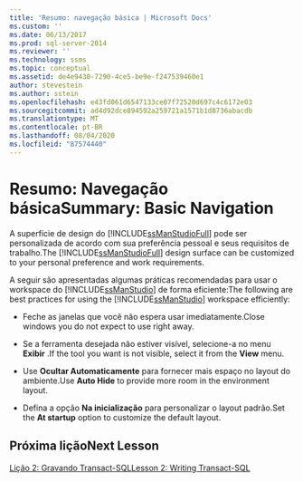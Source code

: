 ```yaml
---
title: 'Resumo: navegação básica | Microsoft Docs'
ms.custom: ''
ms.date: 06/13/2017
ms.prod: sql-server-2014
ms.reviewer: ''
ms.technology: ssms
ms.topic: conceptual
ms.assetid: de4e9430-7290-4ce5-be9e-f247539460e1
author: stevestein
ms.author: sstein
ms.openlocfilehash: e43fd061d6547133ce07f72520d697c4c6172e03
ms.sourcegitcommit: ad4d92dce894592a259721a1571b1d8736abacdb
ms.translationtype: MT
ms.contentlocale: pt-BR
ms.lasthandoff: 08/04/2020
ms.locfileid: "87574440"
---
```

# <a name="summary-basic-navigation"></a><span data-ttu-id="26dd2-102">Resumo: Navegação básica</span><span class="sxs-lookup"><span data-stu-id="26dd2-102">Summary: Basic Navigation</span></span>
  <span data-ttu-id="26dd2-103">A superfície de design do [!INCLUDE[ssManStudioFull](../../includes/ssmanstudiofull-md.md)] pode ser personalizada de acordo com sua preferência pessoal e seus requisitos de trabalho.</span><span class="sxs-lookup"><span data-stu-id="26dd2-103">The [!INCLUDE[ssManStudioFull](../../includes/ssmanstudiofull-md.md)] design surface can be customized to your personal preference and work requirements.</span></span>  
  
 <span data-ttu-id="26dd2-104">A seguir são apresentadas algumas práticas recomendadas para usar o workspace do [!INCLUDE[ssManStudio](../../includes/ssmanstudio-md.md)] de forma eficiente:</span><span class="sxs-lookup"><span data-stu-id="26dd2-104">The following are best practices for using the [!INCLUDE[ssManStudio](../../includes/ssmanstudio-md.md)] workspace efficiently:</span></span>  
  
-   <span data-ttu-id="26dd2-105">Feche as janelas que você não espera usar imediatamente.</span><span class="sxs-lookup"><span data-stu-id="26dd2-105">Close windows you do not expect to use right away.</span></span>  
  
-   <span data-ttu-id="26dd2-106">Se a ferramenta desejada não estiver visível, selecione-a no menu **Exibir** .</span><span class="sxs-lookup"><span data-stu-id="26dd2-106">If the tool you want is not visible, select it from the **View** menu.</span></span>  
  
-   <span data-ttu-id="26dd2-107">Use **Ocultar Automaticamente** para fornecer mais espaço no layout do ambiente.</span><span class="sxs-lookup"><span data-stu-id="26dd2-107">Use **Auto Hide** to provide more room in the environment layout.</span></span>  
  
-   <span data-ttu-id="26dd2-108">Defina a opção **Na inicialização** para personalizar o layout padrão.</span><span class="sxs-lookup"><span data-stu-id="26dd2-108">Set the **At startup** option to customize the default layout.</span></span>  
  
## <a name="next-lesson"></a><span data-ttu-id="26dd2-109">Próxima lição</span><span class="sxs-lookup"><span data-stu-id="26dd2-109">Next Lesson</span></span>  
 [<span data-ttu-id="26dd2-110">Lição 2: Gravando Transact-SQL</span><span class="sxs-lookup"><span data-stu-id="26dd2-110">Lesson 2: Writing Transact-SQL</span></span>](lesson-2-writing-transact-sql.md)  
  
  
